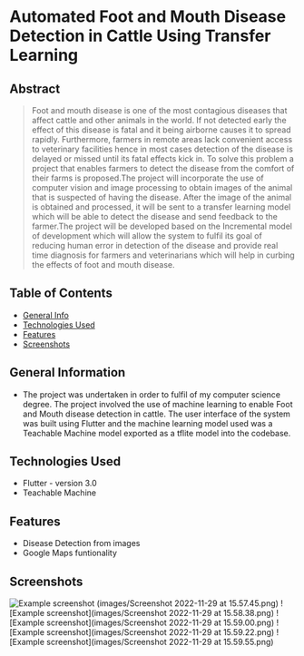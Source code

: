 # Automated Foot and Mouth Disease Detection in Cattle Using Transfer Learning
## Abstract
> Foot and mouth disease is one of the most contagious diseases that affect cattle and other animals in the world. If not detected early the effect of this disease is fatal and it being airborne causes it to spread rapidly. Furthermore, farmers in remote areas lack convenient access to veterinary facilities hence in most cases detection of the disease is delayed or missed until its fatal effects kick in. To solve this problem a project that enables farmers to detect the disease from the comfort of their farms is proposed.The project will incorporate the use of computer vision and image processing to obtain images of the animal that is suspected of having the disease. After the image of the animal is obtained and processed, it will be sent to a transfer learning model which will be able to detect the disease and send feedback to the farmer.The project will be developed based on the Incremental model of development which will allow the system to fulfil its goal of reducing human error in detection of the disease and provide real time diagnosis for farmers and veterinarians which will help in curbing the effects of foot and mouth disease.


## Table of Contents
* [General Info](#general-information)
* [Technologies Used](#technologies-used)
* [Features](#features)
* [Screenshots](#screenshots)



## General Information
- The project was undertaken in order to fulfil of my computer science degree. The project involved the use of machine learning to enable Foot and Mouth disease detection in cattle. The user interface of the system was built using Flutter and the machine learning model used was a Teachable Machine model exported as a tflite model into the codebase.



## Technologies Used
- Flutter - version 3.0
- Teachable Machine


## Features

- Disease Detection from images
- Google Maps funtionality



## Screenshots
![Example screenshot](./img/screenshot.png)
(images/Screenshot 2022-11-29 at 15.57.45.png)
![Example screenshot](images/Screenshot 2022-11-29 at 15.58.38.png)
![Example screenshot](images/Screenshot 2022-11-29 at 15.59.00.png)
![Example screenshot](images/Screenshot 2022-11-29 at 15.59.22.png)
![Example screenshot](images/Screenshot 2022-11-29 at 15.59.55.png)
<!-- If you have screenshots you'd like to share, include them here. -->



